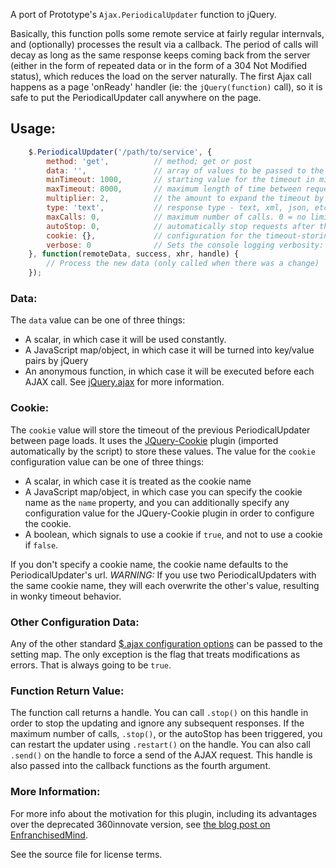 A port of Prototype's `Ajax.PeriodicalUpdater` function to jQuery.

Basically, this function polls some remote service at fairly regular internvals,
and (optionally) processes the result via a callback.  The period of calls will
decay as long as the same response keeps coming back from the server (either in
the form of repeated data or in the form of a 304 Not Modified status), which
reduces the load on the server naturally.   The first Ajax call happens as a page
'onReady' handler (ie: the `jQuery(function)` call), so it is safe to put the PeriodicalUpdater call
anywhere on the page.

## Usage:

```javascript
    $.PeriodicalUpdater('/path/to/service', {
        method: 'get',          // method; get or post
        data: '',               // array of values to be passed to the page - e.g. {name: "John", greeting: "hello"}
        minTimeout: 1000,       // starting value for the timeout in milliseconds
        maxTimeout: 8000,       // maximum length of time between requests
        multiplier: 2,          // the amount to expand the timeout by if the response hasn't changed (up to maxTimeout)
        type: 'text',           // response type - text, xml, json, etc.  See $.ajax config options
        maxCalls: 0,            // maximum number of calls. 0 = no limit.
        autoStop: 0,            // automatically stop requests after this many returns of the same data. 0 = disabled.
        cookie: {},             // configuration for the timeout-storing cookie
        verbose: 0              // Sets the console logging verbosity: 0=none, 1=some, 2=all 
    }, function(remoteData, success, xhr, handle) {
        // Process the new data (only called when there was a change)
    });
```

### Data:

The `data` value can be one of three things:

* A scalar, in which case it will be used constantly.
* A JavaScript map/object, in which case it will be turned into key/value pairs by jQuery
* An anonymous function, in which case it will be executed before each AJAX call.  See 
  [jQuery.ajax](http://api.jquery.com/jQuery.ajax/) for more information.

### Cookie:

The `cookie` value will store the timeout of the previous PeriodicalUpdater between page loads. It uses the [JQuery-Cookie](https://github.com/carhartl/jquery-cookie) plugin (imported automatically by the script) to store these values. The value for the `cookie` configuration value can be one of three things:

* A scalar, in which case it is treated as the cookie name
* A JavaScript map/object, in which case you can specify the cookie name as the `name` property,  and you can additionally specify any configuration value for the JQuery-Cookie plugin in order to configure the cookie. 
* A boolean, which signals to use a cookie if `true`, and not to use a cookie if `false`.

If you don't specify a cookie name, the cookie name defaults to the PeriodicalUpdater's url. *WARNING:* If you use two PeriodicalUpdaters with the same cookie name, they will each overwrite the other's value, resulting in wonky timeout behavior.

### Other Configuration Data:

Any of the other standard [$.ajax configuration options](http://api.jquery.com/jQuery.ajax/#jQuery-ajax-settings) 
can be passed to the setting map. The only exception is the flag that treats modifications as errors. That is always
going to be `true`.

### Function Return Value:

The function call returns a handle.  You can call `.stop()` on this handle in order to stop
the updating and ignore any subsequent responses.  If the maximum number of calls, `.stop()`, or 
the autoStop has been triggered, you can restart the updater using `.restart()` on the handle.
You can also call `.send()` on the handle to force a send of the AJAX request.
This handle is also passed into the callback functions as the fourth argument.

### More Information:

For more info about the motivation for this plugin, including its advantages over the deprecated 360innovate version, see 
[the blog post on EnfranchisedMind](http://blog.enfranchisedmind.com/posts/jquery-periodicalupdater/).

See the source file for license terms.
